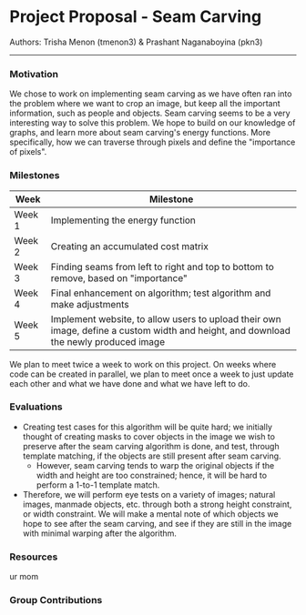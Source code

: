 # Project Proposal - Seam Carving

Authors: Trisha Menon (tmenon3) & Prashant Naganaboyina (pkn3)

---

### Motivation

We chose to work on implementing seam carving as we have often ran into the problem where we want to crop an image, but keep all the important information, such as people and objects. Seam carving seems to be a very interesting way to solve this problem.
We hope to build on our knowledge of graphs, and learn more about seam carving's energy functions. More specifically, how we can traverse through pixels and define the "importance of pixels".

### Milestones

| Week   | Milestone                                                                                                                            |
| ------ | ------------------------------------------------------------------------------------------------------------------------------------ |
| Week 1 | Implementing the energy function                                                                                                     |
| Week 2 | Creating an accumulated cost matrix                                                                                                  |
| Week 3 | Finding seams from left to right and top to bottom to remove, based on "importance"                                                  |
| Week 4 | Final enhancement on algorithm; test algorithm and make adjustments                                                                  |
| Week 5 | Implement website, to allow users to upload their own image, define a custom width and height, and download the newly produced image |

We plan to meet twice a week to work on this project. On weeks where code can be created in parallel, we plan to meet once a week to just update each other and what we have done and what we have left to do.

### Evaluations

- Creating test cases for this algorithm will be quite hard; we initially thought of creating masks to cover objects in the image we wish to preserve after the seam carving algorithm is done, and test, through template matching, if the objects are still present after seam carving.
  - However, seam carving tends to warp the original objects if the width and height are too constrained; hence, it will be hard to perform a 1-to-1 template match.
- Therefore, we will perform eye tests on a variety of images; natural images, manmade objects, etc. through both a strong height constraint, or width constraint. We will make a mental note of which objects we hope to see after the seam carving, and see if they are still in the image with minimal warping after the algorithm.

### Resources

ur mom

### Group Contributions
